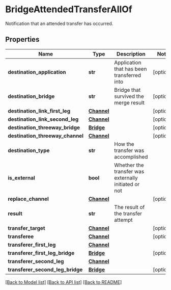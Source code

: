 # BridgeAttendedTransferAllOf

Notification that an attended transfer has occurred.
## Properties
Name | Type | Description | Notes
------------ | ------------- | ------------- | -------------
**destination_application** | **str** | Application that has been transferred into | [optional] 
**destination_bridge** | **str** | Bridge that survived the merge result | [optional] 
**destination_link_first_leg** | [**Channel**](Channel.md) |  | [optional] 
**destination_link_second_leg** | [**Channel**](Channel.md) |  | [optional] 
**destination_threeway_bridge** | [**Bridge**](Bridge.md) |  | [optional] 
**destination_threeway_channel** | [**Channel**](Channel.md) |  | [optional] 
**destination_type** | **str** | How the transfer was accomplished | 
**is_external** | **bool** | Whether the transfer was externally initiated or not | 
**replace_channel** | [**Channel**](Channel.md) |  | [optional] 
**result** | **str** | The result of the transfer attempt | 
**transfer_target** | [**Channel**](Channel.md) |  | [optional] 
**transferee** | [**Channel**](Channel.md) |  | [optional] 
**transferer_first_leg** | [**Channel**](Channel.md) |  | 
**transferer_first_leg_bridge** | [**Bridge**](Bridge.md) |  | [optional] 
**transferer_second_leg** | [**Channel**](Channel.md) |  | 
**transferer_second_leg_bridge** | [**Bridge**](Bridge.md) |  | [optional] 

[[Back to Model list]](../README.md#documentation-for-models) [[Back to API list]](../README.md#documentation-for-api-endpoints) [[Back to README]](../README.md)


